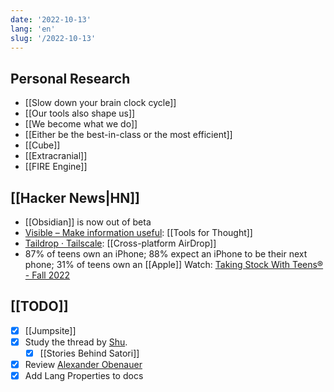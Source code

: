 ```yaml
---
date: '2022-10-13'
lang: 'en'
slug: '/2022-10-13'
---
```


## Personal Research

- [[Slow down your brain clock cycle]]
- [[Our tools also shape us]]
- [[We become what we do]]
- [[Either be the best-in-class or the most efficient]]
- [[Cube]]
- [[Extracranial]]
- [[FIRE Engine]]

## [[Hacker News|HN]]

- [[Obsidian]] is now out of beta
- [Visible – Make information useful](https://visible.page/): [[Tools for Thought]]
- [Taildrop · Tailscale](https://tailscale.com/kb/1106/taildrop/): [[Cross-platform AirDrop]]
- 87% of teens own an iPhone; 88% expect an iPhone to be their next phone; 31% of teens own an [[Apple]] Watch: [Taking Stock With Teens® - Fall 2022](https://www.pipersandler.com/1col.aspx?id=6216)

## [[TODO]]

- [x] [[Jumpsite]]
- [x] Study the thread by [Shu](https://twitter.com/shuding_/status/1579607964549513217).
  - [x] [[Stories Behind Satori]]
- [x] Review [Alexander Obenauer](https://alexanderobenauer.com/)
- [x] Add Lang Properties to docs
